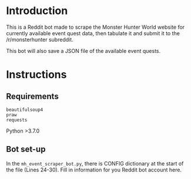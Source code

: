 # Introduction

This is a Reddit bot made to scrape the Monster Hunter World website for currently available event quest data, then tabulate it and submit it to the /r/monsterhunter subreddit.

This bot will also save a JSON file of the available event quests.

# Instructions

## Requirements

    beautifulsoup4
    praw
    requests

Python >3.7.0

## Bot set-up

In the `mh_event_scraper_bot.py`, there is CONFIG dictionary at the start of the file (Lines 24-30). Fill in information for you Reddit bot account here.
